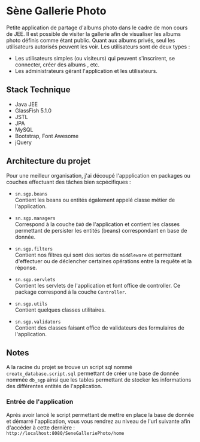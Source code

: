 # Sène Gallerie Photo

Petite application de partage d'albums photo dans le cadre de mon cours de JEE. Il est possible de visiter la gallerie afin de visualiser les albums photo définis comme étant public. Quant aux albums privés, seul les utilisateurs autorisés peuvent les voir. 
Les utilisateurs sont de deux types : 
- Les utilisateurs simples (ou visiteurs) qui peuvent s'inscrirent, se connecter, créer des albums , etc.
- Les administrateurs gérant l'application et les utilisateurs. 

## Stack Technique  
- Java JEE
- GlassFish 5.1.0
- JSTL
- JPA
- MySQL
- Bootstrap, Font Awesome
- jQuery

## Architecture du projet  

Pour une meilleur organisation, j'ai découpé l'appplication en packages ou couches effectuant des tâches bien scpécifiques :  

- `sn.sgp.beans`  
Contient les beans ou entités également appelé classe métier de l'application.  

- `sn.sgp.managers`  
Correspond à la couche `DAO` de l'application et contient les classes permettant de persister les entités (beans) correspondant en base de donnée.  

- `sn.sgp.filters`  
Contient nos filtres qui sont des sortes de `middleware` et permettant d'effectuer ou de déclencher certaines opérations entre la requête et la réponse.  

- `sn.sgp.servlets`  
Contient les servlets de l'application et font office de controller. Ce package correspond à la couche `Controller`.  

- `sn.sgp.utils`  
Contient quelques classes utilitaires.

- `sn.sgp.validators`  
Contient des classes faisant office de validateurs des formulaires de l'application.

## Notes  

A la racine du projet se trouve un script sql nommé `create_database.script.sql` permettant de créer une base de donnée nommée `db_sgp` ainsi que les tables permettant de stocker les informations des différentes entités de l'application.

### Entrée de l'application  

Aprés avoir lancé le script permettant de mettre en place la base de donnée et démarré l'application, vous vous rendrez au niveau de l'url suivante afin d'accéder à cette dernière :  
`http://localhost:8080/SeneGalleriePhoto/home`
